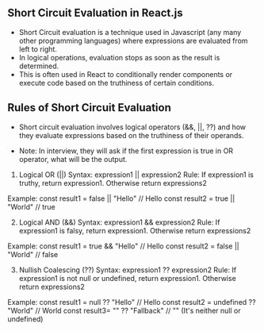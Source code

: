 ## Short Circuit Evaluation in React.js 
- Short Circuit evaluation is a technique used in Javascript (any many other programming languages) where expressions are evaluated from left to right. 
- In logical operations, evaluation stops as soon as the result is determined. 
- This is often used in React to conditionally render components or execute code based on the truthiness of certain conditions. 


## Rules of Short Circuit Evaluation
- Short circuit evaluation involves logical operators (&&, ||, ??) and how they evaluate expressions based on the truthiness of their operands. 

- Note: In interview, they will ask if the first expression is true in OR operator, what will be the output.
1. Logical OR (||)
Syntax: expression1 || expression2
Rule: If expression1 is truthy, return expression1. Otherwise return expressions2

Example: 
const result1 = false || "Hello"  // Hello
const result2 = true || "World"  // true


2. Logical AND (&&)
Syntax: expression1 && expression2
Rule: If expression1 is falsy, return expression1. Otherwise return expressions2

Example: 
const result1 = true && "Hello"  // Hello
const result2 = false || "World"  // false


3. Nullish Coalescing (??)
Syntax: expression1 ?? expression2
Rule: If expression1 is not null or undefined, return expression1. Otherwise return expressions2

Example: 
const result1 = null ?? "Hello"        // Hello
const result2 = undefined ?? "World"   // World
const result3= "" ?? "Fallback"        // "" (It's neither null or undefined)

